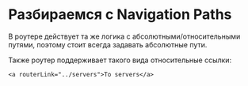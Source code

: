 # Разбираемся с Navigation Paths

В роутере действует та же логика с абсолютными/относительными путями, поэтому стоит всегда задавать абсолютные пути.

Также роутер поддерживает такого вида относительные ссылки:

```angular2html
<a routerLink="../servers">To servers</a>
```



